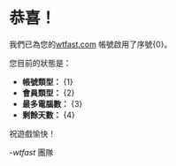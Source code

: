# 恭喜！
我們已為您的[wtfast.com](https://wtfast.com) 帳號啟用了序號{0}。

您目前的狀態是：

* **帳號類型：** {1}
* **會員類型：** {2}
* **最多電腦數：** {3}
* **剩餘天數：** {4}

祝遊戲愉快！

-*wtfast* 團隊
